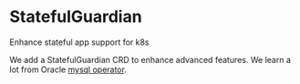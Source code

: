 # StatefulGuardian
Enhance stateful app support for k8s

We add a StatefulGuardian CRD to enhance advanced features. We learn a lot from Oracle [mysql operator](https://github.com/oracle/mysql-operator). 

